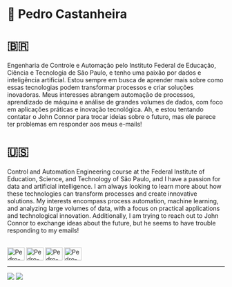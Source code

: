 # 📂	Pedro Castanheira
# 🇧🇷

Engenharia de Controle e Automação pelo Instituto Federal de Educação, Ciência e Tecnologia de São Paulo, e tenho uma paixão por dados e inteligência artificial. Estou sempre em busca de aprender mais sobre como essas tecnologias podem transformar processos e criar soluções inovadoras. Meus interesses abrangem automação de processos, aprendizado de máquina e análise de grandes volumes de dados, com foco em aplicações práticas e inovação tecnológica. Ah, e estou tentando contatar o John Connor para trocar ideias sobre o futuro, mas ele parece ter problemas em responder aos meus e-mails!

# 🇺🇸

Control and Automation Engineering course at the Federal Institute of Education, Science, and Technology of São Paulo, and I have a passion for data and artificial intelligence. I am always looking to learn more about how these technologies can transform processes and create innovative solutions. My interests encompass process automation, machine learning, and analyzing large volumes of data, with a focus on practical applications and technological innovation. Additionally, I am trying to reach out to John Connor to exchange ideas about the future, but he seems to have trouble responding to my emails!

<div style= "display: inline_block"><br>
 <img align = "center" alt = "Pedro-Python" height= "30" width = "40" src="https://cdn.jsdelivr.net/gh/devicons/devicon@latest/icons/python/python-original.svg" />
 <img align = "center" alt = "Pedro-MySQL" height= "30" width = "40" src="https://cdn.jsdelivr.net/gh/devicons/devicon@latest/icons/mysql/mysql-original.svg" />
 <img align = "center" alt = "Pedro-PowerBi" height= "30" width = "40" src="https://github.com/microsoft/PowerBI-Icons/blob/main/SVG/Power-BI.svg" />
 <img align = "center" alt = "Pedro-Excel" height= "30" width = "40" src="https://github.com/sempostma/office365-icons/blob/master/svg/excel.svg" />
</div>
<hr>

<div>  
  <a href = "mailto:castanheira.pedro31@gmail.com"><img src="https://img.shields.io/badge/-Gmail-%23333?style=for-the-badge&logo=gmail&logoColor=white" target="_blank"></a>
   <a href="https://www.linkedin.com/in/pedro-castanheira-43781822a/" target="_blank"><img src="https://img.shields.io/badge/-LinkedIn-%230077B5?style=for-the-badge&logo=linkedin&logoColor=white" target="_blank"></a> 
